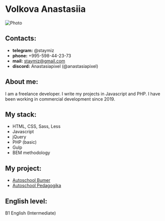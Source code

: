 # Volkova Anastasiia
![Photo](https://photos.fife.usercontent.google.com/pw/AP1GczPgqlyXc5GnEvgZELv-uA_cje8kvbpDyzgClim9AHFyAacsWTFgnrg0=w916-h1625-s-no-gm?authuser=0 "Photo")


## Contacts:
* **telegram:** @staymiz
* **phone:** +995-598-44-23-73
* **mail:** staymiz@gmail.com
* **discord:** Anastasiapixel (@anastasiapixel)

## About me:
I am a freelance developer. I write my projects in Javascript and PHP. I have been working in commercial development since 2019.

## My stack:
* HTML, CSS, Sass, Less
* Javascript
* jQuery
* PHP (basic)
* Gulp
* BEM methodology

## My project:
* [Autoschool Bumer](https://ekb-bumer.ru/ "Autoschool Bumer")
* [Autoschool Pedagogika](https://pedagogika66.ru/ "Autoschool Pedagogika")

## English level:
B1 English (Intermediate) 